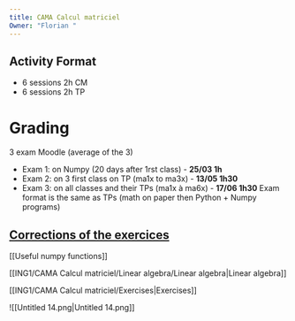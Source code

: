```yaml
---
title: CAMA Calcul matriciel
Owner: "Florian "
---
```

## Activity Format
- 6 sessions 2h CM
- 6 sessions 2h TP
# Grading
3 exam Moodle (average of the 3)
- Exam 1: on Numpy (20 days after 1rst class) - **25/03 1h**
- Exam 2: on 3 first class on TP (ma1x to ma3x) - **13/05 1h30**
- Exam 3: on all classes and their TPs (ma1x à ma6x) - **17/06 1h30**
Exam format is the same as TPs (math on paper then Python + Numpy programs)
  
## [Corrections of the exercices](https://www.lrde.epita.fr/~ricou/cama/corrections/)
  
[[Useful numpy functions]]

[[ING1/CAMA Calcul matriciel/Linear algebra/Linear algebra|Linear algebra]]

[[ING1/CAMA Calcul matriciel/Exercises|Exercises]]

![[Untitled 14.png|Untitled 14.png]]

